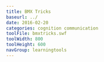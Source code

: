 ```yaml
---
title: BMX Tricks
baseurl: ../
date: 2016-02-20
categories: cognition communication
toolFile: bmxtricks.swf
toolWidth: 800
toolHeight: 600
navGroup: learningtools
---
```

